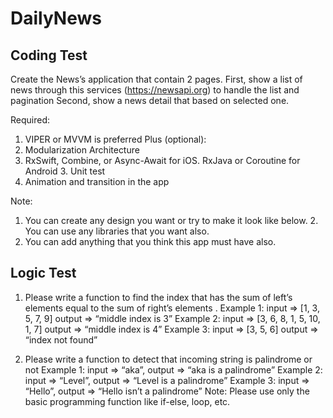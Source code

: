 # DailyNews

## Coding Test

Create the News’s application that contain 2 pages.
First, show a list of news through this services (https://newsapi.org) to handle the list and pagination
Second, show a news detail that based on selected one.

Required:
1. VIPER or MVVM is preferred
Plus (optional):
1. Modularization Architecture
2. RxSwift, Combine, or Async-Await for iOS. RxJava or Coroutine for Android 3. Unit test
4. Animation and transition in the app

Note:
1. You can create any design you want or try to make it look like below. 2. You can use any libraries that you want also.
3. You can add anything that you think this app must have also.

## Logic Test

1. Please write a function to find the index that has the sum of left’s elements equal to the sum of right’s elements .
Example 1: input => [1, 3, 5, 7, 9] output => “middle index is 3”
Example 2: input => [3, 6, 8, 1, 5, 10, 1, 7] output => “middle index is 4”
Example 3: input => [3, 5, 6] output => “index not found”

2. Please write a function to detect that incoming string is palindrome or not
Example 1: input => “aka”, output => “aka is a palindrome”
Example 2: input => “Level”, output => “Level is a palindrome”
Example 3: input => “Hello”, output => “Hello isn’t a palindrome”
Note: Please use only the basic programming function like if-else, loop, etc.

